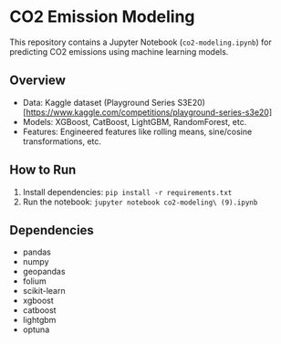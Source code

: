 # CO2 Emission Modeling
This repository contains a Jupyter Notebook (`co2-modeling.ipynb`) for predicting CO2 emissions using machine learning models.

## Overview
- Data: Kaggle dataset (Playground Series S3E20) [https://www.kaggle.com/competitions/playground-series-s3e20]
- Models: XGBoost, CatBoost, LightGBM, RandomForest, etc.
- Features: Engineered features like rolling means, sine/cosine transformations, etc.

## How to Run
1. Install dependencies: `pip install -r requirements.txt`
2. Run the notebook: `jupyter notebook co2-modeling\ (9).ipynb`

## Dependencies
- pandas
- numpy
- geopandas
- folium
- scikit-learn
- xgboost
- catboost
- lightgbm
- optuna
